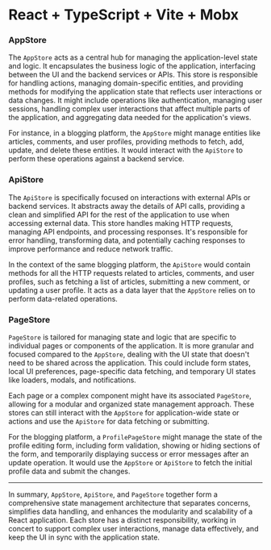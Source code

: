 # React + TypeScript + Vite + Mobx

### AppStore

The `AppStore` acts as a central hub for managing the application-level state and logic. It encapsulates the business logic of the application, interfacing between the UI and the backend services or APIs. This store is responsible for handling actions, managing domain-specific entities, and providing methods for modifying the application state that reflects user interactions or data changes. It might include operations like authentication, managing user sessions, handling complex user interactions that affect multiple parts of the application, and aggregating data needed for the application's views.

For instance, in a blogging platform, the `AppStore` might manage entities like articles, comments, and user profiles, providing methods to fetch, add, update, and delete these entities. It would interact with the `ApiStore` to perform these operations against a backend service.

### ApiStore

The `ApiStore` is specifically focused on interactions with external APIs or backend services. It abstracts away the details of API calls, providing a clean and simplified API for the rest of the application to use when accessing external data. This store handles making HTTP requests, managing API endpoints, and processing responses. It's responsible for error handling, transforming data, and potentially caching responses to improve performance and reduce network traffic.

In the context of the same blogging platform, the `ApiStore` would contain methods for all the HTTP requests related to articles, comments, and user profiles, such as fetching a list of articles, submitting a new comment, or updating a user profile. It acts as a data layer that the `AppStore` relies on to perform data-related operations.

### PageStore

`PageStore` is tailored for managing state and logic that are specific to individual pages or components of the application. It is more granular and focused compared to the `AppStore`, dealing with the UI state that doesn't need to be shared across the application. This could include form states, local UI preferences, page-specific data fetching, and temporary UI states like loaders, modals, and notifications.

Each page or a complex component might have its associated `PageStore`, allowing for a modular and organized state management approach. These stores can still interact with the `AppStore` for application-wide state or actions and use the `ApiStore` for data fetching or submitting.

For the blogging platform, a `ProfilePageStore` might manage the state of the profile editing form, including form validation, showing or hiding sections of the form, and temporarily displaying success or error messages after an update operation. It would use the `AppStore` or `ApiStore` to fetch the initial profile data and submit the changes.

---

In summary, `AppStore`, `ApiStore`, and `PageStore` together form a comprehensive state management architecture that separates concerns, simplifies data handling, and enhances the modularity and scalability of a React application. Each store has a distinct responsibility, working in concert to support complex user interactions, manage data effectively, and keep the UI in sync with the application state.